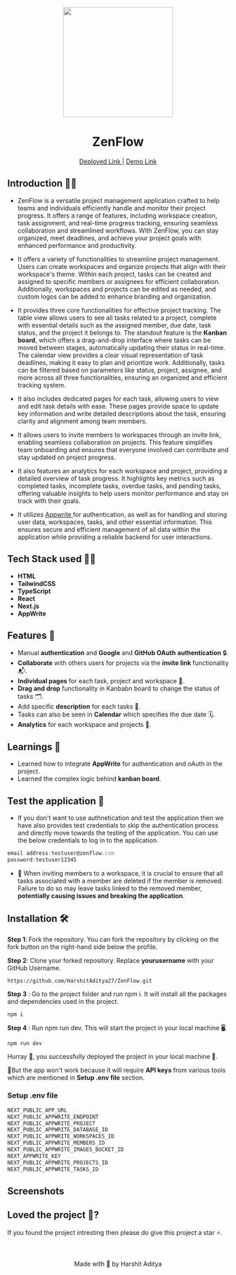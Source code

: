 <p align='center'><img src='' width="250" ></p>
<h1 align='center'> ZenFlow</h1> 
<p align='center'> <a href="https://zenflow-mu.vercel.app/">Deployed Link </a> | <a href="">Demo Link</a> </p>


## Introduction 🐱‍💻
- ZenFlow is a versatile project management application crafted to help teams and individuals efficiently handle and monitor their project progress. It offers a range of features, including workspace creation, task assignment, and real-time progress tracking, ensuring seamless collaboration and streamlined workflows. With ZenFlow, you can stay organized, meet deadlines, and achieve your project goals with enhanced performance and productivity.

- It offers a variety of functionalities to streamline project management. Users can create workspaces and organize projects that align with their workspace's theme. Within each project, tasks can be created and assigned to specific members or assignees for efficient collaboration. Additionally, workspaces and projects can be edited as needed, and custom logos can be added to enhance branding and organization.

- It provides three core functionalities for effective project tracking. The table view allows users to see all tasks related to a project, complete with essential details such as the assigned member, due date, task status, and the project it belongs to. The standout feature is the <b>Kanban board</b>, which offers a drag-and-drop interface where tasks can be moved between stages, automatically updating their status in real-time. The calendar view provides a clear visual representation of task deadlines, making it easy to plan and prioritize work. Additionally, tasks can be filtered based on parameters like status, project, assignee, and more across all three functionalities, ensuring an organized and efficient tracking system.

- It also includes dedicated pages for each task, allowing users to view and edit task details with ease. These pages provide space to update key information and write detailed descriptions about the task, ensuring clarity and alignment among team members.

- It allows users to invite members to workspaces through an invite link, enabling seamless collaboration on projects. This feature simplifies team onboarding and ensures that everyone involved can contribute and stay updated on project progress.

- It also features an analytics for each workspace and project, providing a detailed overview of task progress. It highlights key metrics such as completed tasks, incomplete tasks, overdue tasks, and pending tasks, offering valuable insights to help users monitor performance and stay on track with their goals.

- It utilizes <a href="https://appwrite.io/"> Appwrite </a> for authentication, as well as for handling and storing user data, workspaces, tasks, and other essential information. This ensures secure and efficient management of all data within the application while providing a reliable backend for user interactions.

## Tech Stack used 👨‍💻

- **HTML**
- **TailwindCSS** 
- **TypeScript** 
- **React** 
- **Next.js**
- **AppWrite**
  
## Features 🧰

- Manual **authentication** and **Google** and **GitHub OAuth** **authentication** 🔒.
- **Collaborate** with others users for projects via the **invite link** functionality 📬.
- **Individual pages** for each task, project and workspace 📄.
- **Drag and drop** functionality in Kanbabn board to change the status of tasks 🗂️.
- Add specific **description** for each tasks 📝.
- Tasks can also be seen in **Calendar** which specifies the due date 🗓️.
- **Analytics** for each workspace and projects 📶.

## Learnings 📝
  
- Learned how to integrate **AppWrite** for authentication and oAuth in the project.   
- Learned the complex logic behind **kanban board**. 

## Test the application 📲

- If you don't want to use authnetication and test the application then we have also provides test credentials to skip the authentication process and directly move towards the testing of the application. You can use the below credentials to log in to the application.

```js
email address:testuser@zenflow.com
password:testuser12345
``` 

- 🚨 When inviting members to a workspace, it is crucial to ensure that all tasks associated with a member are deleted if the member is removed. Failure to do so may leave tasks linked to the removed member, **potentially causing issues and breaking the application**.

## Installation 🛠️
  **Step 1**: Fork the repository. You can fork the repository by clicking on the fork button on the right-hand side below the profile.<br> 

  **Step 2**: Clone your forked repository. Replace **yourusername** with your GitHub Username. 
  
  ```
https://github.com/HarshitAditya27/ZenFlow.git
``` 
  **Step 3** : Go to the project folder and run npm i. It will install all the packages and dependencies used in the project. 
  
  ```
npm i
``` 
  **Step 4** : Run npm run dev. This will start the project in your local machine 🖥️.  
  
  ```
npm run dev
``` 
Hurray 🥳, you successfully deployed the project in your local machine 🎉.  

🚨But the app won't work because it will require **API keys** from various tools which are mentioned in **Setup .env file** section.

 ### Setup .env file

```js
NEXT_PUBLIC_APP_URL
NEXT_PUBLIC_APPWRITE_ENDPOINT
NEXT_PUBLIC_APPWRITE_PROJECT
NEXT_PUBLIC_APPWRITE_DATABASE_ID
NEXT_PUBLIC_APPWRITE_WORKSPACES_ID
NEXT_PUBLIC_APPWRITE_MEMBERS_ID
NEXT_PUBLIC_APPWRITE_IMAGES_BUCKET_ID
NEXT_APPWRITE_KEY
NEXT_PUBLIC_APPWRITE_PROJECTS_ID
NEXT_PUBLIC_APPWRITE_TASKS_ID
``` 

  ## Screenshots  

  ## Loved the project 💖? 
  
  If you found the project intresting then please do give this project a star ⭐. 
  <br> <br> <br>
   <p align="center" width="100%">
   Made with 💖 by Harshit Aditya   
</p>
